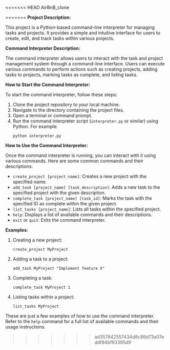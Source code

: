 <<<<<<< HEAD
AirBnB_clone


=======
**Project Description:**

This project is a Python-based command-line interpreter for managing tasks and projects. It provides a simple and intuitive interface for users to create, edit, and track tasks within various projects.

**Command Interpreter Description:**

The command interpreter allows users to interact with the task and project management system through a command-line interface. Users can execute various commands to perform actions such as creating projects, adding tasks to projects, marking tasks as complete, and listing tasks.

**How to Start the Command Interpreter:**

To start the command interpreter, follow these steps:

1. Clone the project repository to your local machine.
2. Navigate to the directory containing the project files.
3. Open a terminal or command prompt.
4. Run the command interpreter script (`interpreter.py` or similar) using Python. For example:
   ```
   python interpreter.py
   ```

**How to Use the Command Interpreter:**

Once the command interpreter is running, you can interact with it using various commands. Here are some common commands and their descriptions:

- `create_project [project_name]`: Creates a new project with the specified name.
- `add_task [project_name] [task_description]`: Adds a new task to the specified project with the given description.
- `complete_task [project_name] [task_id]`: Marks the task with the specified ID as complete within the given project.
- `list_tasks [project_name]`: Lists all tasks within the specified project.
- `help`: Displays a list of available commands and their descriptions.
- `exit` or `quit`: Exits the command interpreter.

**Examples:**

1. Creating a new project:
   ```
   create_project MyProject
   ```

2. Adding a task to a project:
   ```
   add_task MyProject "Implement feature X"
   ```

3. Completing a task:
   ```
   complete_task MyProject 1
   ```

4. Listing tasks within a project:
   ```
   list_tasks MyProject
   ```

These are just a few examples of how to use the command interpreter. Refer to the `help` command for a full list of available commands and their usage instructions.
>>>>>>> ad357842557434d8c86d73a07eddf84bf93395d9
